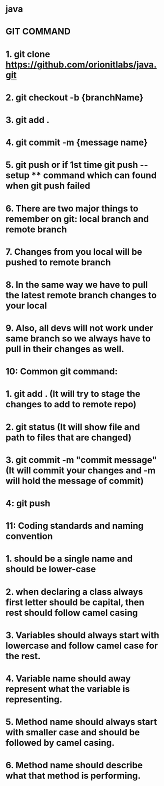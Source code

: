 # java

# GIT COMMAND
# 1. git clone https://github.com/orionitlabs/java.git
# 2. git checkout -b {branchName}
# 3. git add .
# 4. git commit -m {message name}
# 5. git push or if 1st time git push --setup ** command which can found when git push failed

# 6. There are two major things to remember on git: local branch and remote branch
# 7. Changes from you local will be pushed to remote branch
# 8. In the same way we have to pull the latest remote branch changes to your local
# 9. Also, all devs will not work under same branch so we always have to pull in their changes as well.

# 10: Common git command: 
# 1. git add . (It will try to stage the changes to add to remote repo)
# 2. git status (It will show file and path to files that are changed)
# 3. git commit -m "commit message"  (It will commit your changes and -m will hold the message of commit)
# 4: git push

# 11: Coding standards and naming convention
# 1. should be a single name and should be lower-case
# 2. when declaring a class always first letter should be capital, then rest should follow camel casing 
# 3. Variables should always start with lowercase and follow camel case for the rest.
# 4. Variable name should away represent what the variable is representing. 
# 5. Method name should always start with smaller case and should be followed by camel casing.
# 6. Method name should describe what that method is performing.